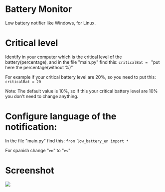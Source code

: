 # Battery Monitor
Low battery notifier like Windows, for Linux.

# Critical level

Identify in your computer which is the critical level of the battery(percentage), and in the file "main.py" find this:
`criticalBat = ` "put here the percentage(without %)"

For example if your critical battery level are 20%, so you need to put this: `criticalBat = 20`

Note: The default value is 10%, so if this your critical battery level are 10% you don't need to change anything.


# Configure language of the notification:
In the file "main.py" find this:
`from low_battery_en import *`

For spanish change "`en`" to "`es`"

# Screenshot
<img src="https://image.ibb.co/nGSuf7/battery_monitor.png" />
